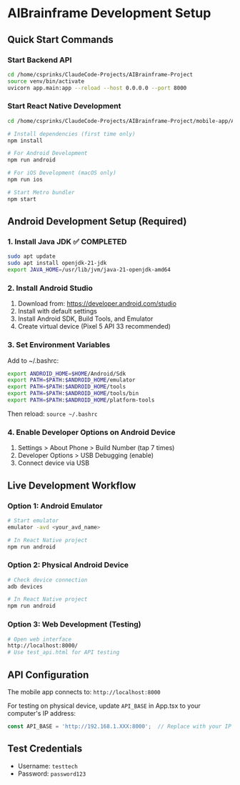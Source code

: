 # AIBrainframe Development Setup

## Quick Start Commands

### Start Backend API
```bash
cd /home/csprinks/ClaudeCode-Projects/AIBrainframe-Project
source venv/bin/activate
uvicorn app.main:app --reload --host 0.0.0.0 --port 8000
```

### Start React Native Development
```bash
cd /home/csprinks/ClaudeCode-Projects/AIBrainframe-Project/mobile-app/AIBrainframeMobile

# Install dependencies (first time only)
npm install

# For Android Development
npm run android

# For iOS Development (macOS only)
npm run ios

# Start Metro bundler
npm start
```

## Android Development Setup (Required)

### 1. Install Java JDK ✅ COMPLETED
```bash
sudo apt update
sudo apt install openjdk-21-jdk
export JAVA_HOME=/usr/lib/jvm/java-21-openjdk-amd64
```

### 2. Install Android Studio
1. Download from: https://developer.android.com/studio
2. Install with default settings
3. Install Android SDK, Build Tools, and Emulator
4. Create virtual device (Pixel 5 API 33 recommended)

### 3. Set Environment Variables
Add to ~/.bashrc:
```bash
export ANDROID_HOME=$HOME/Android/Sdk
export PATH=$PATH:$ANDROID_HOME/emulator
export PATH=$PATH:$ANDROID_HOME/tools
export PATH=$PATH:$ANDROID_HOME/tools/bin
export PATH=$PATH:$ANDROID_HOME/platform-tools
```

Then reload: `source ~/.bashrc`

### 4. Enable Developer Options on Android Device
1. Settings > About Phone > Build Number (tap 7 times)
2. Developer Options > USB Debugging (enable)
3. Connect device via USB

## Live Development Workflow

### Option 1: Android Emulator
```bash
# Start emulator
emulator -avd <your_avd_name>

# In React Native project
npm run android
```

### Option 2: Physical Android Device
```bash
# Check device connection
adb devices

# In React Native project
npm run android
```

### Option 3: Web Development (Testing)
```bash
# Open web interface
http://localhost:8000/
# Use test_api.html for API testing
```

## API Configuration

The mobile app connects to: `http://localhost:8000`

For testing on physical device, update `API_BASE` in App.tsx to your computer's IP address:
```typescript
const API_BASE = 'http://192.168.1.XXX:8000';  // Replace with your IP
```

## Test Credentials
- Username: `testtech`
- Password: `password123`